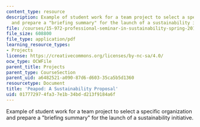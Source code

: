 ```yaml
---
content_type: resource
description: Example of student work for a team project to select a specific organization
  and prepare a "briefing summary" for the launch of a sustainability initiative.
file: /courses/15-972-professional-seminar-in-sustainability-spring-2010/017772974fa37e1b34bdd213f9184a6f_MIT15_972S10_pres01.pdf
file_size: 608800
file_type: application/pdf
learning_resource_types:
- Projects
license: https://creativecommons.org/licenses/by-nc-sa/4.0/
ocw_type: OCWFile
parent_title: Projects
parent_type: CourseSection
parent_uid: a6482521-a090-87d6-d603-35ca5b5d1360
resourcetype: Document
title: 'Peapod: A Sustainability Proposal'
uid: 01777297-4fa3-7e1b-34bd-d213f9184a6f
---
```

Example of student work for a team project to select a specific organization and prepare a "briefing summary" for the launch of a sustainability initiative.
